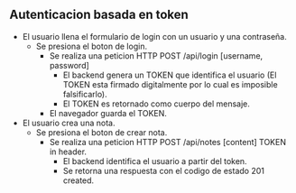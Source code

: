 ## Autenticacion basada en token

- El usuario llena el formulario de login con un usuario y una contraseña.
    - Se presiona el boton de login.
        - Se realiza una peticion HTTP POST /api/login [username, password]
            - El backend genera un TOKEN que identifica el usuario (El TOKEN esta firmado digitalmente por lo cual es imposible falsificarlo).
            - El TOKEN es retornado como cuerpo del mensaje.
        - El navegador guarda el TOKEN.
- El usuario crea una nota.
    - Se presiona el boton de crear nota.
        - Se realiza una peticion HTTP POST  /api/notes [content] TOKEN in header.
            - El backend identifica el usuario a partir del token.
            - Se retorna una respuesta con el codigo de estado 201 created.